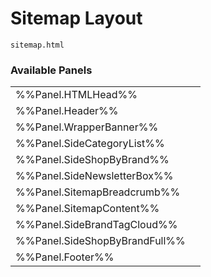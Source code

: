# <span class="jumptarget"> Sitemap Layout </span>

`sitemap.html`

### <span class="jumptarget"> Available Panels </span>
|||
|---|---|
| %%Panel.HTMLHead%% |
| %%Panel.Header%% |
| %%Panel.WrapperBanner%% |
| %%Panel.SideCategoryList%% |
| %%Panel.SideShopByBrand%% |
| %%Panel.SideNewsletterBox%% |
| %%Panel.SitemapBreadcrumb%% |
| %%Panel.SitemapContent%% |
| %%Panel.SideBrandTagCloud%% |
| %%Panel.SideShopByBrandFull%% |
| %%Panel.Footer%% |
